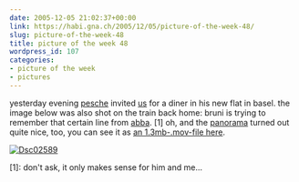 ```yaml
---
date: 2005-12-05 21:02:37+00:00
link: https://habi.gna.ch/2005/12/05/picture-of-the-week-48/
slug: picture-of-the-week-48
title: picture of the week 48
wordpress_id: 107
categories:
- picture of the week
- pictures
---
```



yesterday evening [pesche](https://www.flickr.com/photos/habi/tags/peschi/) invited [us](https://www.flickr.com/photos/habi/70621887/) for a diner in his new flat in basel. the image below was also shot on the train back home: bruni is trying to remember that certain line from [abba](http://www.allmusic.com/cg/amg.dll?p=amg&opt1=1&sql=abba). [1] oh, and the [panorama](https://www.flickr.com/photos/habi/tags/peschi/) turned out quite nice, too, you can see it as [an 1.3mb-.mov-file here](https://habi.gna.ch/blog/images/bhf_basel.mov).



[![Dsc02589](https://habi.gna.ch/blog/images/DSC02589-tm.jpg)](https://habi.gna.ch/blog/images/DSC02589.jpg)



[1]: don't ask, it only makes sense for him and me...

